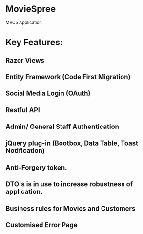 # MovieSpree
MVC5 Application
# Key Features:
## Razor Views 
## Entity Framework (Code First Migration)
## Social Media Login (OAuth)
## Restful API 
## Admin/ General Staff Authentication 
## jQuery plug-in (Bootbox, Data Table, Toast Notification)
## Anti-Forgery token. 
## DTO's is in use to increase robustness of application. 
## Business rules for Movies and Customers
## Customised Error Page 
